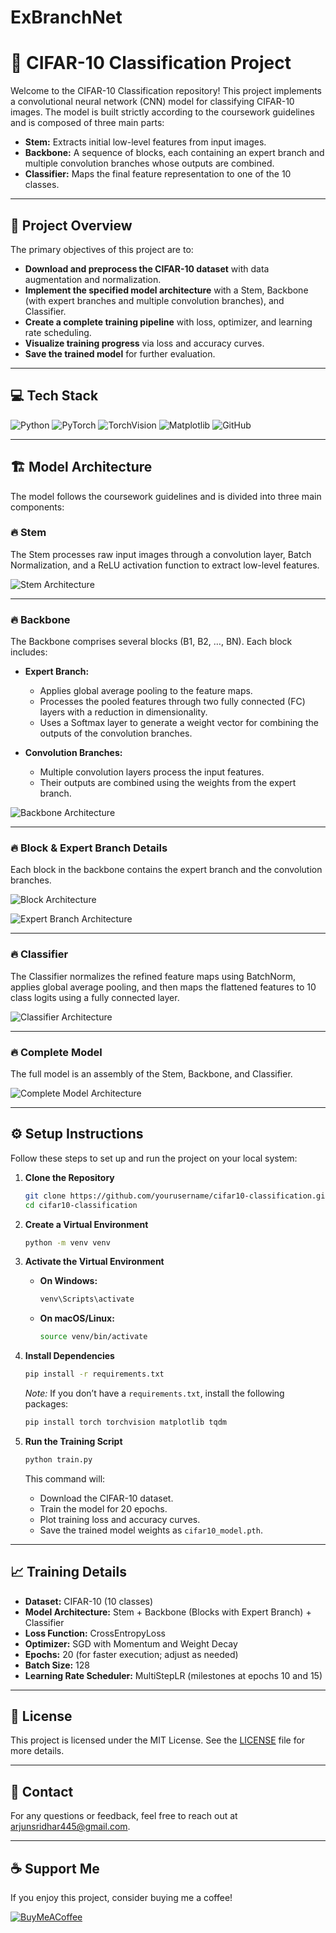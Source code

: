 # ExBranchNet

# 🎯 CIFAR-10 Classification Project

Welcome to the CIFAR-10 Classification repository! This project implements a convolutional neural network (CNN) model for classifying CIFAR-10 images. The model is built strictly according to the coursework guidelines and is composed of three main parts:

- **Stem:** Extracts initial low-level features from input images.
- **Backbone:** A sequence of blocks, each containing an expert branch and multiple convolution branches whose outputs are combined.
- **Classifier:** Maps the final feature representation to one of the 10 classes.

---

## 🌟 Project Overview

The primary objectives of this project are to:

- **Download and preprocess the CIFAR-10 dataset** with data augmentation and normalization.
- **Implement the specified model architecture** with a Stem, Backbone (with expert branches and multiple convolution branches), and Classifier.
- **Create a complete training pipeline** with loss, optimizer, and learning rate scheduling.
- **Visualize training progress** via loss and accuracy curves.
- **Save the trained model** for further evaluation.

---

## 💻 Tech Stack

![Python](https://img.shields.io/badge/python-3670A0?style=for-the-badge&logo=python&logoColor=ffdd54)
![PyTorch](https://img.shields.io/badge/PyTorch-%23EE4C2C?style=for-the-badge&logo=pytorch&logoColor=white)
![TorchVision](https://img.shields.io/badge/TorchVision-%23EE4C2C?style=for-the-badge&logo=pytorch&logoColor=white)
![Matplotlib](https://img.shields.io/badge/Matplotlib-%23ffffff.svg?style=for-the-badge&logo=Matplotlib&logoColor=black)
![GitHub](https://img.shields.io/badge/github-%23121011.svg?style=for-the-badge&logo=github&logoColor=white)

---

## 🏗️ Model Architecture

The model follows the coursework guidelines and is divided into three main components:

### 🔥 Stem
The Stem processes raw input images through a convolution layer, Batch Normalization, and a ReLU activation function to extract low-level features.

![Stem Architecture](images/Stem.jpg)

---

### 🔥 Backbone
The Backbone comprises several blocks (B1, B2, …, BN). Each block includes:

- **Expert Branch:**  
  - Applies global average pooling to the feature maps.
  - Processes the pooled features through two fully connected (FC) layers with a reduction in dimensionality.
  - Uses a Softmax layer to generate a weight vector for combining the outputs of the convolution branches.

- **Convolution Branches:**  
  - Multiple convolution layers process the input features.
  - Their outputs are combined using the weights from the expert branch.

![Backbone Architecture](images/Backbone.jpg)

---

### 🔥 Block & Expert Branch Details

Each block in the backbone contains the expert branch and the convolution branches.

![Block Architecture](images/Block.jpg)

![Expert Branch Architecture](images/Expert_branch.jpg)

---

### 🔥 Classifier
The Classifier normalizes the refined feature maps using BatchNorm, applies global average pooling, and then maps the flattened features to 10 class logits using a fully connected layer.

![Classifier Architecture](images/Classifier.jpg)

---

### 🔥 Complete Model
The full model is an assembly of the Stem, Backbone, and Classifier.

![Complete Model Architecture](images/Model.jpg)

---

## ⚙️ Setup Instructions

Follow these steps to set up and run the project on your local system:

1. **Clone the Repository**

   ```bash
   git clone https://github.com/yourusername/cifar10-classification.git
   cd cifar10-classification
   ```

2. **Create a Virtual Environment**

   ```bash
   python -m venv venv
   ```

3. **Activate the Virtual Environment**

   - **On Windows:**
     ```bash
     venv\Scripts\activate
     ```
   - **On macOS/Linux:**
     ```bash
     source venv/bin/activate
     ```

4. **Install Dependencies**

   ```bash
   pip install -r requirements.txt
   ```
   *Note:* If you don’t have a `requirements.txt`, install the following packages:
   ```bash
   pip install torch torchvision matplotlib tqdm
   ```

5. **Run the Training Script**

   ```bash
   python train.py
   ```
   This command will:
   - Download the CIFAR-10 dataset.
   - Train the model for 20 epochs.
   - Plot training loss and accuracy curves.
   - Save the trained model weights as `cifar10_model.pth`.

---

## 📈 Training Details

- **Dataset:** CIFAR-10 (10 classes)
- **Model Architecture:** Stem + Backbone (Blocks with Expert Branch) + Classifier
- **Loss Function:** CrossEntropyLoss
- **Optimizer:** SGD with Momentum and Weight Decay
- **Epochs:** 20 (for faster execution; adjust as needed)
- **Batch Size:** 128
- **Learning Rate Scheduler:** MultiStepLR (milestones at epochs 10 and 15)

---

## 📜 License

This project is licensed under the MIT License. See the [LICENSE](LICENSE) file for more details.

---

## 📧 Contact

For any questions or feedback, feel free to reach out at [arjunsridhar445@gmail.com](mailto:your-email@example.com).

---

## ☕ Support Me

If you enjoy this project, consider buying me a coffee!

[![BuyMeACoffee](https://img.shields.io/badge/Buy%20Me%20a%20Coffee-ffdd00?style=for-the-badge&logo=buy-me-a-coffee&logoColor=black)](https://buymeacoffee.com/smoothglitch)
